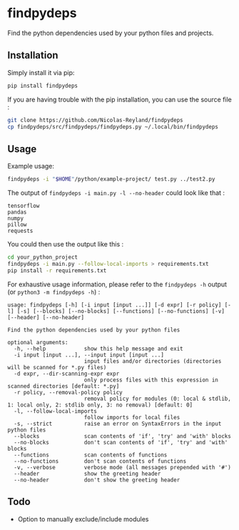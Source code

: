 # findpydeps
Find the python dependencies used by your python files and projects.

## Installation
Simply install it via pip:
```bash
pip install findpydeps
```

If you are having trouble with the pip installation, you can use the source file :
```bash
git clone https://github.com/Nicolas-Reyland/findpydeps
cp findpydeps/src/findpydeps/findpydeps.py ~/.local/bin/findpydeps
```

## Usage
Example usage:
```bash
findpydeps -i "$HOME"/python/example-project/ test.py ../test2.py
```

The output of `findpydeps -i main.py -l --no-header` could look like that :
```
tensorflow
pandas
numpy
pillow
requests
```

You could then use the output like this :
```bash
cd your_python_project
findpydeps -i main.py --follow-local-imports > requirements.txt
pip install -r requirements.txt
```

For exhaustive usage information, please refer to the `findpydeps -h` output (or `python3 -m findpydeps -h`) :
```
usage: findpydeps [-h] [-i input [input ...]] [-d expr] [-r policy] [-l] [-s] [--blocks] [--no-blocks] [--functions] [--no-functions] [-v] [--header] [--no-header]

Find the python dependencies used by your python files

optional arguments:
  -h, --help            show this help message and exit
  -i input [input ...], --input input [input ...]
                        input files and/or directories (directories will be scanned for *.py files)
  -d expr, --dir-scanning-expr expr
                        only process files with this expression in scanned directories [default: *.py]
  -r policy, --removal-policy policy
                        removal policy for modules (0: local & stdlib, 1: local only, 2: stdlib only, 3: no removal) [default: 0]
  -l, --follow-local-imports
                        follow imports for local files
  -s, --strict          raise an error on SyntaxErrors in the input python files
  --blocks              scan contents of 'if', 'try' and 'with' blocks
  --no-blocks           don't scan contents of 'if', 'try' and 'with' blocks
  --functions           scan contents of functions
  --no-functions        don't scan contents of functions
  -v, --verbose         verbose mode (all messages prepended with '#')
  --header              show the greeting header
  --no-header           don't show the greeting header
```


## Todo
 * Option to manually exclude/include modules

